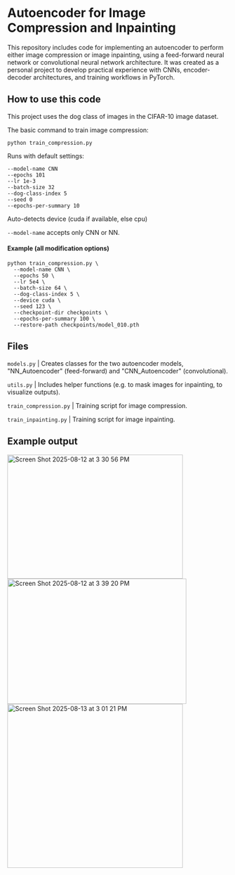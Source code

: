 # Autoencoder for Image Compression and Inpainting
This repository includes code for implementing an autoencoder to perform either image compression or image inpainting, using a feed-forward neural network or convolutional neural network architecture. It was created as a personal project to develop practical experience with CNNs, encoder-decoder architectures, and training workflows in PyTorch. 

## How to use this code
This project uses the dog class of images in the CIFAR-10 image dataset. 

The basic command to train image compression: 
```
python train_compression.py
```
Runs with default settings:
```
--model-name CNN 
--epochs 101
--lr 1e-3
--batch-size 32
--dog-class-index 5
--seed 0
--epochs-per-summary 10
```
Auto-detects device (cuda if available, else cpu)

```--model-name``` accepts only CNN or NN.

#### Example (all modification options)
```
python train_compression.py \
  --model-name CNN \
  --epochs 50 \
  --lr 5e4 \
  --batch-size 64 \
  --dog-class-index 5 \
  --device cuda \
  --seed 123 \
  --checkpoint-dir checkpoints \
  --epochs-per-summary 100 \
  --restore-path checkpoints/model_010.pth
```
## Files
```models.py``` | Creates classes for the two autoencoder models, "NN_Autoencoder" (feed-forward) and "CNN_Autoencoder" (convolutional).

```utils.py``` | Includes helper functions (e.g. to mask images for inpainting, to visualize outputs).

```train_compression.py``` | Training script for image compression.

```train_inpainting.py``` | Training script for image inpainting.

## Example output
<img width="400" height="282" alt="Screen Shot 2025-08-12 at 3 30 56 PM" src="https://github.com/user-attachments/assets/7baf2126-08f7-470b-bb21-efe452ef97af" />
<img width="408" height="285" alt="Screen Shot 2025-08-12 at 3 39 20 PM" src="https://github.com/user-attachments/assets/fa11a10f-831a-49f7-8585-3d0040d38ce6" />
<img width="400" height="373" alt="Screen Shot 2025-08-13 at 3 01 21 PM" src="https://github.com/user-attachments/assets/d323f5d8-9c4f-4c3b-99dd-98ac6ec5d9a9" />

 
